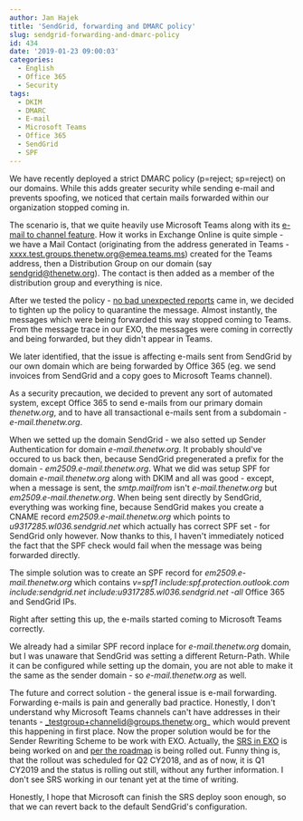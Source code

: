 ```yaml
---
author: Jan Hajek
title: 'SendGrid, forwarding and DMARC policy'
slug: sendgrid-forwarding-and-dmarc-policy
id: 434
date: '2019-01-23 09:00:03'
categories:
  - English
  - Office 365
  - Security
tags:
  - DKIM
  - DMARC
  - E-mail
  - Microsoft Teams
  - Office 365
  - SendGrid
  - SPF
---
```


We have recently deployed a strict DMARC policy (p=reject; sp=reject) on our domains. While this adds greater security while sending e-mail and prevents spoofing, we noticed that certain mails forwarded within our organization stopped coming in.

The scenario is, that we quite heavily use Microsoft Teams along with its [e-mail to channel feature](https://support.office.com/en-us/article/send-an-email-to-a-channel-in-teams-d91db004-d9d7-4a47-82e6-fb1b16dfd51e). How it works in Exchange Online is quite simple - we have a Mail Contact (originating from the address generated in Teams - xxxx.test.groups.thenetw.org@emea.teams.ms) created for the Teams address, then a Distribution Group on our domain (say sendgrid@thenetw.org). The contact is then added as a member of the distribution group and everything is nice.

After we tested the policy - [no bad unexpected reports](https://report-uri.com/products/dmarc_monitoring) came in, we decided to tighten up the policy to quarantine the message. Almost instantly, the messages which were being forwarded this way stopped coming to Teams. From the message trace in our EXO, the messages were coming in correctly and being forwarded, but they didn't appear in Teams.

We later identified, that the issue is affecting e-mails sent from SendGrid by our own domain which are being forwarded by Office 365 (eg. we send invoices from SendGrid and a copy goes to Microsoft Teams channel).

As a security precaution, we decided to prevent any sort of automated system, except Office 365 to send e-mails from our primary domain _thenetw.org_, and to have all transactional e-mails sent from a subdomain - _e-mail.thenetw.org_.

When we setted up the domain SendGrid - we also setted up Sender Authentication for domain _e-mail.thenetw.org_. It probably should've occured to us back then, because SendGrid pregenerated a prefix for the domain - _em2509.e-mail.thenetw.org_. What we did was setup SPF for domain _e-mail.thenetw.org_ along with DKIM and all was good - except, when a message is sent, the _smtp.mailfrom_ isn't _e-mail.thenetw.org_ but _em2509.e-mail.thenetw.org_. When being sent directly by SendGrid, everything was working fine, because SendGrid makes you create a CNAME record _em2509.e-mail.thenetw.org_ which points to _u9317285.wl036.sendgrid.net_ which actually has correct SPF set - for SendGrid only however. Now thanks to this, I haven't immediately noticed the fact that the SPF check would fail when the message was being forwarded directly.

The simple solution was to create an SPF record for _em2509.e-mail.thenetw.org_ which contains _v=spf1 include:spf.protection.outlook.com include:sendgrid.net include:u9317285.wl036.sendgrid.net -all_ Office 365 and SendGrid IPs.

Right after setting this up, the e-mails started coming to Microsoft Teams correctly.

We already had a similar SPF record inplace for _e-mail.thenetw.org_ domain, but I was unaware that SendGrid was setting a different Return-Path. While it can be configured while setting up the domain, you are not able to make it the same as the sender domain - so _e-mail.thenetw.org_ as well.

The future and correct solution - the general issue is e-mail forwarding. Forwarding e-mails is pain and generally bad practice. Honestly, I don't understand why Microsoft Teams channels can't have addresses in their tenants - _testgroup+channelid@groups.thenetw.org_ which would prevent this happening in first place. Now the proper solution would be for the Sender Rewriting Scheme to be work with EXO. Actually, the [SRS in EXO](https://blogs.technet.microsoft.com/exchange/2018/06/15/sender-rewriting-scheme-srs-coming-to-office-365/) is being worked on and [per the roadmap](https://www.microsoft.com/en-us/microsoft-365/roadmap?featureid=24056) is being rolled out. Funny thing is, that the rollout was scheduled for Q2 CY2018, and as of now, it is Q1 CY2019 and the status is rolling out still, without any further information. I don't see SRS working in our tenant yet at the time of writing.

Honestly, I hope that Microsoft can finish the SRS deploy soon enough, so that we can revert back to the default SendGrid's configuration.